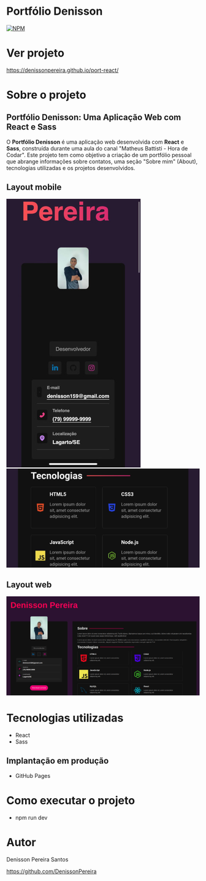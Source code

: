 # Portfólio Denisson 
[![NPM](https://img.shields.io/npm/l/react)](https://github.com/DenissonPereira/port-react/blob/main/LICENSE) 

# Ver projeto

https://denissonpereira.github.io/port-react/

# Sobre o projeto

## Portfólio Denisson: Uma Aplicação Web com React e Sass

O **Portfólio Denisson** é uma aplicação web desenvolvida com **React** e **Sass**, construída durante uma aula do canal "Matheus Battisti - Hora de Codar". Este projeto tem como objetivo a criação de um portfólio pessoal que abrange informações sobre contatos, uma seção "Sobre mim" (About), tecnologias utilizadas e os projetos desenvolvidos.

## Layout mobile
![Mobile 1](./public/image/img1.jpeg) ![Mobile 2](./public/image/img2.jpeg)

## Layout web
![Web 1](/public/image/web.png)

# Tecnologias utilizadas

- React
- Sass

## Implantação em produção
- GitHub Pages

# Como executar o projeto

- npm run dev

# Autor

Denisson Pereira Santos

https://github.com/DenissonPereira
